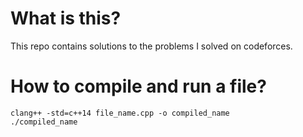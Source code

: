 # What is this?
This repo contains solutions to the problems I solved on codeforces.

# How to compile and run a file?
```
clang++ -std=c++14 file_name.cpp -o compiled_name
./compiled_name
```

